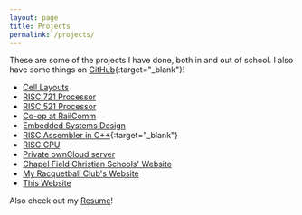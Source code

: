 ```yaml
---
layout: page
title: Projects
permalink: /projects/
---
```


These are some of the projects I have done, both in and out of school.
I also have some things on [GitHub](https://github.com/connorjan){:target="_blank"}!

- [Cell Layouts](/projects/cell_layouts)
- [RISC 721 Processor](/projects/risc_721)
- [RISC 521 Processor](/projects/risc_521)
- [Co-op at RailComm](/blog/2015/09/26/railcomm)
- [Embedded Systems Design](/blog/2014/12/08/embedded-systems)
- [RISC Assembler in C++](https://github.com/connorjan/RISC-Assembler#risc-assembler){:target="_blank"}
- [RISC CPU](/projects/risc_cpu)
- [Private ownCloud server](/blog/2014/09/04/linux-experience/)
- <a href="http://www.chapelfield.org" target="_blank">Chapel Field Christian Schools' Website</a>
- <a href="http://www.rit.edu/sg/rball/index.php" target="_blank">My Racquetball Club's Website</a>
- <a href="https://github.com/connorjan/connorjan.github.io" target="_blank">This Website</a>

Also check out my [Resume](/resume/)!